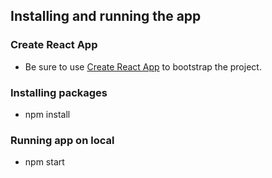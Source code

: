 ## Installing and running the app

### Create React App
* Be sure to use [Create React App](https://github.com/facebookincubator/create-react-app) to bootstrap the project.

### Installing packages
* npm install

### Running app on local
* npm start
